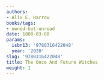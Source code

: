 ```yaml
---
authors:
- Alix E. Harrow
books/tags:
- owned-but-unread
date: 1800-03-08
params:
  isbn13: '9780316422048'
  year: '2020'
slug: '9780316422048'
title: The Once And Future Witches
weight: 1
---
```


<!--more-->